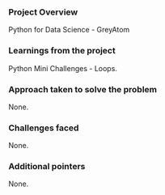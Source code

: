 ### Project Overview

 Python for Data Science - GreyAtom


### Learnings from the project

 Python Mini Challenges - Loops.


### Approach taken to solve the problem

 None.


### Challenges faced

 None.


### Additional pointers

 None.


